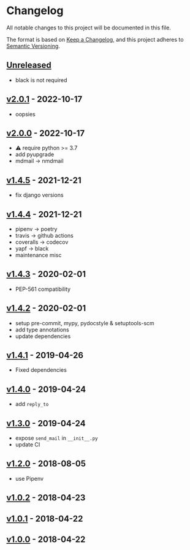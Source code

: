 # Changelog

All notable changes to this project will be documented in this file.

The format is based on [Keep a Changelog](https://keepachangelog.com/en/1.0.0/),
and this project adheres to [Semantic Versioning](https://semver.org/spec/v2.0.0.html).

## [Unreleased]

- black is not required

## [v2.0.1] - 2022-10-17

- oopsies

## [v2.0.0] - 2022-10-17

- :warning: require python >= 3.7
- add pyupgrade
- mdmail → nmdmail

## [v1.4.5] - 2021-12-21

- fix django versions

## [v1.4.4] - 2021-12-21

- pipenv → poetry
- travis → github actions
- coveralls → codecov
- yapf → black
- maintenance misc

## [v1.4.3] - 2020-02-01

- PEP-561 compatibility

## [v1.4.2] - 2020-02-01

- setup pre-commit, mypy, pydocstyle & setuptools-scm
- add type annotations
- update dependencies

## [v1.4.1] - 2019-04-26

- Fixed dependencies

## [v1.4.0] - 2019-04-24

- add `reply_to`

## [v1.3.0] - 2019-04-24

- expose `send_mail` in `__init__.py`
- update CI

## [v1.2.0] - 2018-08-05

- use Pipenv

## [v1.0.2] - 2018-04-23
## [v1.0.1] - 2018-04-22
## [v1.0.0] - 2018-04-22

[Unreleased]: https://github.com/nim65s/dmdm/compare/v2.0.1...master
[v2.0.1]: https://github.com/nim65s/dmdm/compare/v2.0.0...v2.0.1
[v2.0.0]: https://github.com/nim65s/dmdm/compare/v1.4.5...v2.0.0
[v1.4.5]: https://github.com/nim65s/dmdm/compare/v1.4.4...v1.4.5
[v1.4.4]: https://github.com/nim65s/dmdm/compare/v1.4.3...v1.4.4
[v1.4.3]: https://github.com/nim65s/dmdm/compare/v1.4.2...v1.4.3
[v1.4.2]: https://github.com/nim65s/dmdm/compare/v1.4.1...v1.4.2
[v1.4.1]: https://github.com/nim65s/dmdm/compare/v1.4.0...v1.4.1
[v1.4.0]: https://github.com/nim65s/dmdm/compare/v1.3.0...v1.4.0
[v1.3.0]: https://github.com/nim65s/dmdm/compare/v1.2.0...v1.3.0
[v1.2.0]: https://github.com/nim65s/dmdm/compare/v1.0.2...v1.2.0
[v1.0.2]: https://github.com/nim65s/dmdm/compare/v1.0.1...v1.0.2
[v1.0.1]: https://github.com/nim65s/dmdm/compare/v1.0.0...v1.0.1
[v1.0.0]: https://github.com/nim65s/dmdm/releases/tag/v1.0.0
